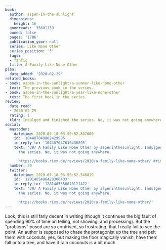 ```yaml
---
book:
  author: aspen-in-the-sunlight
  dimensions:
    height: 16
  goodreads: '35601139'
  owned: false
  pages: '1786'
  publication_year: null
  series: Like None Other
  series_position: '3'
  tags:
  - fanfic
  title: A Family Like None Other
plan:
  date_added: '2020-02-29'
related_books:
- book: aspen-in-the-sunlight/a-summer-like-none-other
  text: The previous book in the series.
- book: aspen-in-the-sunlight/a-year-like-none-other
  text: The first book in the series.
review:
  date_read:
  - 2020-02-29
  rating: 1
  tldr: Indulged and finished the series. No, it was not going anywhere.
social:
  mastodon:
    datetime: 2020-07-10 03:50:52.807609
    id: '104487049802429905'
    in_reply_to: '104487047610430895'
    text: '39/ A Family Like None Other by aspeninthesunlight. Indulged and finished
      the series. No, it was not going anywhere.

      https://books.rixx.de/reviews/2020/a-family-like-none-other/ #rixxReads'
  number: 39
  twitter:
    datetime: 2020-07-10 03:50:52.546019
    id: '1281405496428306433'
    in_reply_to: '1281405356070121472'
    text: '39/ A Family Like None Other by aspeninthesunlight. Indulged and finished
      the series. No, it was not going anywhere.

      https://books.rixx.de/reviews/2020/a-family-like-none-other/'
---
```


Look, this is still farly decent in writing (though it continues the big fault of spending 90% of time on telling, not showing, and processing). But the "problems" posed are so contrived, so frustrating, that I really fail to see the point. An author is supposed to chase the protagonist up the tree and pelt them with coconuts, yes, but making the floor magically vanish, have them fall onto a tree, and have it rain coconuts is a bit much.
